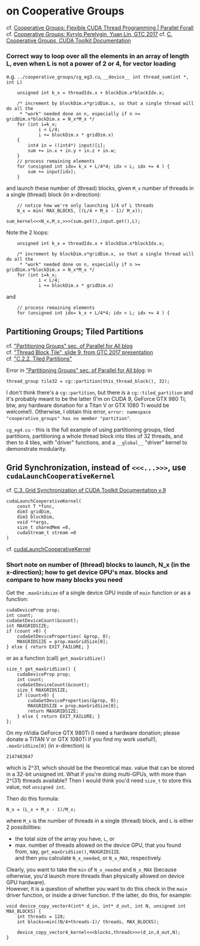 # on Cooperative Groups    

cf. [Cooperative Groups: Flexible CUDA Thread Programming | Parallel Forall](https://devblogs.nvidia.com/parallelforall/cooperative-groups/)   
cf. [Cooperative Groups: Kyrylo Perelygin, Yuan Lin, GTC 2017](http://on-demand.gputechconf.com/gtc/2017/presentation/s7622-Kyrylo-perelygin-robust-and-scalable-cuda.pdf)
cf. [C. Cooperative Groups, CUDA Toolkit Documentation](http://docs.nvidia.com/cuda/cuda-c-programming-guide/index.html#cooperative-groups)  

### Correct way to loop over all the elements in an array of length L, even when L is not a power of 2 or 4, for vector loading    

e.g. `../cooperative_groups/cg_eg3.cu`, `__device__ int thread_sum(int *, int L)`  

```  
	unsigned int k_x = threadIdx.x + blockDim.x*blockIdx.x; 
	
	/* increment by blockDim.x*gridDim.x, so that a single thread will do all the 
	 * "work" needed done on n, especially if n >= gridDim.x*blockDim.x = N_x*M_x */	
	for (int i=k_x; 
			i < L/4; 
			i += blockDim.x * gridDim.x) 
	{
		int4 in = ((int4*) input)[i]; 
		sum += in.x + in.y + in.z + in.w; 
	}
	// process remaining elements
	for (unsigned int idx= k_x + L/4*4; idx < L; idx += 4 ) {
		sum += input[idx];
	}
```  

and launch these number of (thread) blocks, given `M_x` number of threads in a single (thread) block (in x-direction):  

```  
	// notice how we're only launching 1/4 of L threads
	N_x = min( MAX_BLOCKS, ((L/4 + M_x - 1)/ M_x)); 

sum_kernel<<<N_x,M_x,>>>(sum.get(),input.get(),L); 

```

Note the 2 loops:  
```  
	unsigned int k_x = threadIdx.x + blockDim.x*blockIdx.x; 
	
	/* increment by blockDim.x*gridDim.x, so that a single thread will do all the 
	 * "work" needed done on n, especially if n >= gridDim.x*blockDim.x = N_x*M_x */	
	for (int i=k_x; 
			i < L/4; 
			i += blockDim.x * gridDim.x) 
```  
and  

```  
	// process remaining elements
	for (unsigned int idx= k_x + L/4*4; idx < L; idx += 4 ) {
```  

## Partitioning Groups; Tiled Partitions   

cf. ["Partitioning Groups" sec. of Parallel for All blog](https://devblogs.nvidia.com/parallelforall/cooperative-groups/)  
cf. ["Thread Block Tile", slide 9, from GTC 2017 presentation](http://on-demand.gputechconf.com/gtc/2017/presentation/s7622-Kyrylo-perelygin-robust-and-scalable-cuda.pdf)  
cf. ["C.2.2. Tiled Partitions"](http://docs.nvidia.com/cuda/cuda-c-programming-guide/index.html#tiled-partitions-cg)

Error in ["Partitioning Groups" sec. of Parallel for All blog](https://devblogs.nvidia.com/parallelforall/cooperative-groups/): in 
```  
thread_group tile32 = cg::partition(this_thread_block(), 32);  
``` 
I don't think there's a `cg::partition`, but there is a `cg::tiled_partition` and it's probably meant to be the latter (I'm on CUDA 9, GeForce GTX 980 Ti; btw, any hardware donation for a Titan V or GTX 1080 Ti would be welcome!).  Otherwise, I obtain this error, `error: namespace "cooperative_groups" has no member "partition"`.    

`cg_eg4.cu` - this is the full example of using partitioning groups, tiled partitions, partitioning a whole thread block into tiles of 32 threads, and then to 4 tiles, with "driver" functions, and a `__global__` "driver" kernel to demonstrate modularity.  

## Grid Synchronization, instead of `<<<...>>>`, use `cudaLaunchCooperativeKernel`  

cf. [C.3. Grid Synchronization of CUDA Toolkit Documentation v.9](http://docs.nvidia.com/cuda/cuda-c-programming-guide/index.html#grid-synchronization-cg)  

```  
cudaLaunchCooperativeKernel(
	const T *func, 
	dim3 gridDim,
	dim3 blockDim,
	void **args, 
	size_t sharedMem =0,
	cudaStream_t stream =0
)
```  

cf. [cudaLaunchCooperativeKernel](http://docs.nvidia.com/cuda/cuda-runtime-api/group__CUDART__EXECUTION.html#group__CUDART__EXECUTION_1g504b94170f83285c71031be6d5d15f73)


### Short note on number of (thread) blocks to launch, N_x (in the x-direction); how to get device GPU's max. blocks and compare to how many blocks you need  

Get the `.maxGridsize` of a single device GPU inside of `main` function or as a function:  
```  
cudaDeviceProp prop;
int count;
cudaGetDeviceCount(&count); 
int MAXGRIDSIZE;
if (count >0) {
	cudaGetDeviceProperties( &prop, 0); 
	MAXGRIDSIZE = prop.maxGridSize[0];
} else { return EXIT_FAILURE; }
```  
or as a function (call) `get_maxGridSize()`  
```  
size_t get_maxGridSize() {
	cudaDeviceProp prop;
	int count;
	cudaGetDeviceCount(&count);
	size_t MAXGRIDSIZE; 
	if (count>0) {
		cudaGetDeviceProperties(&prop, 0);
		MAXGRIDSIZE = prop.maxGridSize[0]; 
		return MAXGRIDSIZE; 
	} else { return EXIT_FAILURE; }
}; 
``` 
On my nVidia GeForce GTX 980Ti (I need a hardware donation; please donate a TITAN V or GTX 1080Ti if you find my work useful!), `.maxGridSize[0]` (in x-direction) is   
```  
2147483647
```  
which is 2^31, which should be the theoretical max. value that can be stored in a 32-bit unsigned int.  What if you're doing multi-GPUs, with more than 2^(31) threads available?  Then I would think you'd need `size_t` to store this value, not `unsigned int`.  

Then do this formula:  
```  
N_x = (L_x + M_x - 1)/M_x; 
```  
where `M_x` is the number of threads in a single (thread) block, and `L` is either 2 possibilities:  
- the total size of the array you have, `L`, or     
- max. number of threads allowed on the device GPU, that you found from, say, `get_maxGridSize()`, `MAXGRIDSIZE`.  
and then you calculate `N_x_needed`, or `N_x_MAX`, respectively.  

Clearly, you want to take the `min` of `N_x_needed` and `N_x_MAX` (because otherwise, you'd launch more threads than physically allowed on device GPU hardware).  
However, it is a question of whether you want to do this check in the `main` driver function, or inside a driver function.  If the latter, do this, for example:  
```  
void device_copy_vector4(int* d_in, int* d_out, int N, unsigned int MAX_BLOCKS) {
	int threads = 128; 
	int blocks=min((N/4+threads-1)/ threads, MAX_BLOCKS); 
	
	device_copy_vector4_kernel<<<blocks,threads>>>(d_in,d_out,N); 
}
```  





